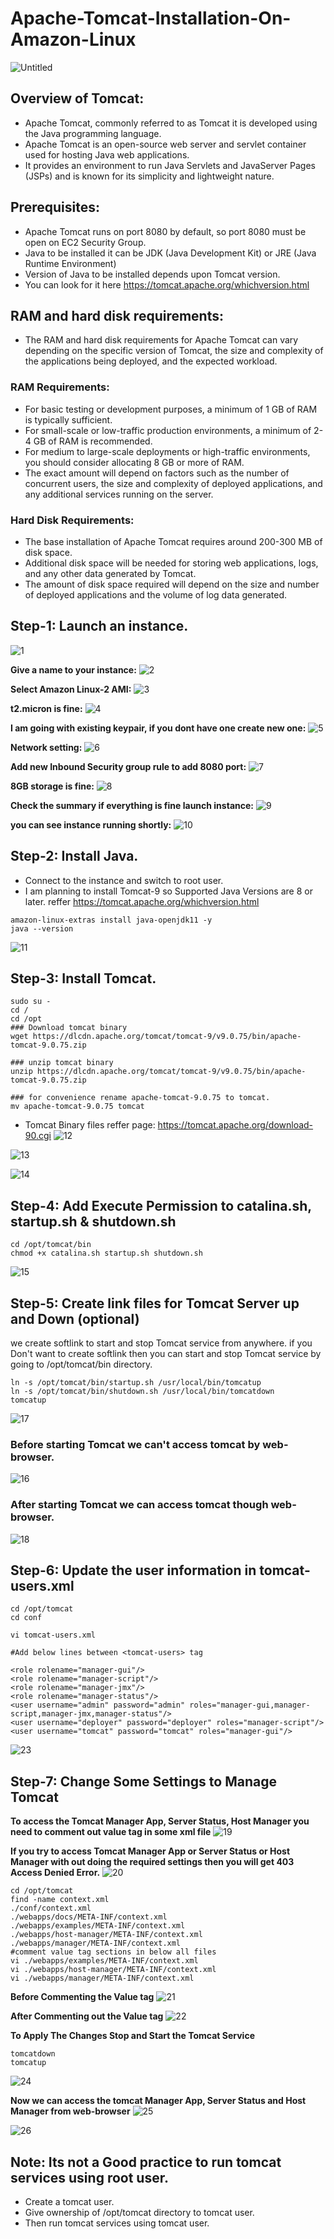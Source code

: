 # Apache-Tomcat-Installation-On-Amazon-Linux
![Untitled](https://github.com/DevOps-Projects-From-Scratch/Apache-Tomcat-Installation-On-Amazon-Linux/assets/91256009/2db1c8be-b2d4-4c09-bb86-1d5a7253bc7c)

## Overview of Tomcat:
* Apache Tomcat, commonly referred to as Tomcat it is developed using the Java programming language.
* Apache Tomcat is an open-source web server and servlet container used for hosting Java web applications.
* It provides an environment to run Java Servlets and JavaServer Pages (JSPs) and is known for its simplicity and lightweight nature.

## Prerequisites:
* Apache Tomcat runs on port 8080 by default, so port 8080 must be open on EC2 Security Group.
* Java to be installed it can be JDK (Java Development Kit) or JRE (Java Runtime Environment) 
* Version of Java to be installed depends upon Tomcat version. 
* You can look for it here https://tomcat.apache.org/whichversion.html 

## RAM and hard disk requirements: 
* The RAM and hard disk requirements for Apache Tomcat can vary depending on the specific version of Tomcat, the size and complexity of the applications being deployed, and the expected workload.
### RAM Requirements:
* For basic testing or development purposes, a minimum of 1 GB of RAM is typically sufficient.
* For small-scale or low-traffic production environments, a minimum of 2-4 GB of RAM is recommended.
* For medium to large-scale deployments or high-traffic environments, you should consider allocating 8 GB or more of RAM. 
* The exact amount will depend on factors such as the number of concurrent users, the size and complexity of deployed applications, and any additional services running on the server.
### Hard Disk Requirements:
* The base installation of Apache Tomcat requires around 200-300 MB of disk space.
* Additional disk space will be needed for storing web applications, logs, and any other data generated by Tomcat.
* The amount of disk space required will depend on the size and number of deployed applications and the volume of log data generated. 

## Step-1: Launch an instance.
![1](https://github.com/DevOps-Projects-From-Scratch/Apache-Tomcat-Installation-On-Amazon-Linux/assets/91256009/53229dc5-f0c4-4f03-8ce8-fc643234f8de)

**Give a name to your instance:**
![2](https://github.com/DevOps-Projects-From-Scratch/Apache-Tomcat-Installation-On-Amazon-Linux/assets/91256009/2d52f842-354b-479f-8014-2b3e18a7a1aa)

**Select Amazon Linux-2 AMI:**
![3](https://github.com/DevOps-Projects-From-Scratch/Apache-Tomcat-Installation-On-Amazon-Linux/assets/91256009/40f6cafd-50bb-4530-a059-c51fedac0ceb)

**t2.micron is fine:**
![4](https://github.com/DevOps-Projects-From-Scratch/Apache-Tomcat-Installation-On-Amazon-Linux/assets/91256009/d2208c44-778f-40bd-be96-158dd8d098f2)

**I am going with existing keypair, if you dont have one create new one:**
![5](https://github.com/DevOps-Projects-From-Scratch/Apache-Tomcat-Installation-On-Amazon-Linux/assets/91256009/b37bb48c-4d74-4e48-8b25-660f0d65530e)

**Network setting:**
![6](https://github.com/DevOps-Projects-From-Scratch/Apache-Tomcat-Installation-On-Amazon-Linux/assets/91256009/0efa4447-417f-4bd0-aa9b-138d224aade2)

**Add new Inbound Security group rule to add 8080 port:**
![7](https://github.com/DevOps-Projects-From-Scratch/Apache-Tomcat-Installation-On-Amazon-Linux/assets/91256009/dd498c32-2176-457b-a6aa-4f048a2cbf07)

**8GB storage is fine:**
![8](https://github.com/DevOps-Projects-From-Scratch/Apache-Tomcat-Installation-On-Amazon-Linux/assets/91256009/6d8aa347-37db-4e6a-acf6-eaeb04b1b58b)

**Check the summary if everything is fine launch instance:**
![9](https://github.com/DevOps-Projects-From-Scratch/Apache-Tomcat-Installation-On-Amazon-Linux/assets/91256009/192698e1-3bbc-4922-93c9-d472f3d742c1)

**you can see instance running shortly:**
![10](https://github.com/DevOps-Projects-From-Scratch/Apache-Tomcat-Installation-On-Amazon-Linux/assets/91256009/5c9b0f96-8280-40a0-8dc3-c2a3c5826a03) 

## Step-2: Install Java.
* Connect to the instance and switch to root user.
* I am planning to install Tomcat-9 so Supported Java Versions are 8 or later. reffer https://tomcat.apache.org/whichversion.html 
```
amazon-linux-extras install java-openjdk11 -y
java --version
```
![11](https://github.com/DevOps-Projects-From-Scratch/Apache-Tomcat-Installation-On-Amazon-Linux/assets/91256009/80b6741b-ffb1-4be6-9e99-49d7b12cc50c)


## Step-3: Install Tomcat.
```
sudo su -
cd /
cd /opt
### Download tomcat binary
wget https://dlcdn.apache.org/tomcat/tomcat-9/v9.0.75/bin/apache-tomcat-9.0.75.zip

### unzip tomcat binary
unzip https://dlcdn.apache.org/tomcat/tomcat-9/v9.0.75/bin/apache-tomcat-9.0.75.zip

### for convenience rename apache-tomcat-9.0.75 to tomcat.
mv apache-tomcat-9.0.75 tomcat
```
* Tomcat Binary files reffer page: https://tomcat.apache.org/download-90.cgi
![12](https://github.com/DevOps-Projects-From-Scratch/Apache-Tomcat-Installation-On-Amazon-Linux/assets/91256009/42adf6c7-615f-4def-8a5b-980bfdab5919)

![13](https://github.com/DevOps-Projects-From-Scratch/Apache-Tomcat-Installation-On-Amazon-Linux/assets/91256009/7cfea307-bc86-4302-983e-104e94fe2459)

![14](https://github.com/DevOps-Projects-From-Scratch/Apache-Tomcat-Installation-On-Amazon-Linux/assets/91256009/fb05de0e-cce3-4f06-b832-c3cd4371b9b6)


## Step-4: Add Execute Permission to catalina.sh, startup.sh & shutdown.sh
```
cd /opt/tomcat/bin
chmod +x catalina.sh startup.sh shutdown.sh
```
![15](https://github.com/DevOps-Projects-From-Scratch/Apache-Tomcat-Installation-On-Amazon-Linux/assets/91256009/12f78416-3fcc-4743-aeda-c75a1ba7669d)

## Step-5: Create link files for Tomcat Server up and Down (optional)
we create softlink to start and stop Tomcat service from anywhere.
if you Don't want to create softlink then you can start and stop Tomcat service by going to /opt/tomcat/bin directory.
```
ln -s /opt/tomcat/bin/startup.sh /usr/local/bin/tomcatup
ln -s /opt/tomcat/bin/shutdown.sh /usr/local/bin/tomcatdown
tomcatup 
```
![17](https://github.com/DevOps-Projects-From-Scratch/Apache-Tomcat-Installation-On-Amazon-Linux/assets/91256009/34d50d62-924f-4dbd-ae5d-969bfc645ec1)

### Before starting Tomcat we can't access tomcat by web-browser.
![16](https://github.com/DevOps-Projects-From-Scratch/Apache-Tomcat-Installation-On-Amazon-Linux/assets/91256009/9b9aea08-064a-4e36-81a2-88fe2b1790ad)

### After starting Tomcat we can access tomcat though web-browser.
![18](https://github.com/DevOps-Projects-From-Scratch/Apache-Tomcat-Installation-On-Amazon-Linux/assets/91256009/83597702-379a-415b-8e19-22026303aa58)

## Step-6: Update the user information in tomcat-users.xml

```
cd /opt/tomcat
cd conf

vi tomcat-users.xml

#Add below lines between <tomcat-users> tag

<role rolename="manager-gui"/>
<role rolename="manager-script"/>
<role rolename="manager-jmx"/>
<role rolename="manager-status"/>   
<user username="admin" password="admin" roles="manager-gui,manager-script,manager-jmx,manager-status"/>
<user username="deployer" password="deployer" roles="manager-script"/>
<user username="tomcat" password="tomcat" roles="manager-gui"/>

```
![23](https://github.com/DevOps-Projects-From-Scratch/Apache-Tomcat-Installation-On-Amazon-Linux/assets/91256009/4570ca18-d737-413a-98c6-d3ad7c7c3416)

## Step-7: Change Some Settings to Manage Tomcat
**To access the Tomcat Manager App, Server Status, Host Manager you need to comment out value tag in some xml file**
![19](https://github.com/DevOps-Projects-From-Scratch/Apache-Tomcat-Installation-On-Amazon-Linux/assets/91256009/94be6f6d-8eea-4a94-9f90-ec42ae46b20a)

**If you try to access Tomcat Manager App or Server Status or Host Manager with out doing the required settings then you will get 403 Access Denied Error.**
![20](https://github.com/DevOps-Projects-From-Scratch/Apache-Tomcat-Installation-On-Amazon-Linux/assets/91256009/d9915117-6a9f-4e63-894e-95751b6195bb)

```
cd /opt/tomcat
find -name context.xml
./conf/context.xml
./webapps/docs/META-INF/context.xml
./webapps/examples/META-INF/context.xml
./webapps/host-manager/META-INF/context.xml
./webapps/manager/META-INF/context.xml
#comment value tag sections in below all files
vi ./webapps/examples/META-INF/context.xml
vi ./webapps/host-manager/META-INF/context.xml
vi ./webapps/manager/META-INF/context.xml

```
**Before Commenting the Value tag**
![21](https://github.com/DevOps-Projects-From-Scratch/Apache-Tomcat-Installation-On-Amazon-Linux/assets/91256009/ea3be25b-9b85-4b9e-8574-79dfb37e4b29)

**After Commenting out the Value tag**
![22](https://github.com/DevOps-Projects-From-Scratch/Apache-Tomcat-Installation-On-Amazon-Linux/assets/91256009/e821cc96-ee6c-4909-99d0-0b897d38ca46)

**To Apply The Changes Stop and Start the Tomcat Service**
```
tomcatdown
tomcatup
```
![24](https://github.com/DevOps-Projects-From-Scratch/Apache-Tomcat-Installation-On-Amazon-Linux/assets/91256009/127ab08b-6ff9-43f8-b800-1c72ecf7eb59)

**Now we can access the tomcat Manager App, Server Status and Host Manager from web-browser**
![25](https://github.com/DevOps-Projects-From-Scratch/Apache-Tomcat-Installation-On-Amazon-Linux/assets/91256009/330da052-c9c3-4aeb-888a-d5d01f48120c)

![26](https://github.com/DevOps-Projects-From-Scratch/Apache-Tomcat-Installation-On-Amazon-Linux/assets/91256009/d433e34b-f0c4-494a-977a-24c46aaa0d24)

## Note: Its not a Good practice to run tomcat services using root user. 
* Create a tomcat user.
* Give ownership of /opt/tomcat directory to tomcat user.
* Then run tomcat services using tomcat user.




